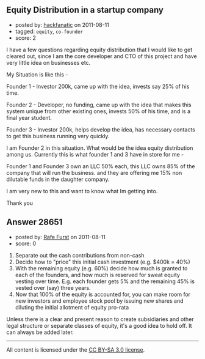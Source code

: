## Equity Distribution in a startup company

- posted by: [hackfanatic](https://stackexchange.com/users/-1/12612-hackfanatic) on 2011-08-11
- tagged: `equity`, `co-founder`
- score: 2

I have a few questions regarding equity distribution that I would like to get cleared out, since I am the core developer and CTO of this project and have very little idea on businesses etc.

My Situation is like this -

Founder 1 - Investor 200k, came up with the idea, invests say 25% of his time.

Founder 2 - Developer, no funding, came up with the idea that makes this system unique from other existing ones, invests 50% of his time, and is a final year student.

Founder 3 - Investor 200k, helps develop the idea, has necessary contacts to get this business running very quickly.


I am Founder 2 in this situation.
What would be the idea equity distribution among us.
Currently this is what founder 1 and 3 have in store for me -

Founder 1 and Founder 3 own an LLC 50% each,
this LLC owns 85% of the company that will run the business. and they are offering me 15% non dilutable funds in the daughter company.

I am very new to this and want to know what Im getting into.

Thank you


## Answer 28651

- posted by: [Rafe Furst](https://stackexchange.com/users/-1/12615-rafe-furst) on 2011-08-11
- score: 0


 1. Separate out the cash contributions from non-cash
 2. Decide how to "price" this initial cash investment (e.g. $400k = 40%)
 3. With the remaining equity (e.g. 60%) decide how much is granted to each of the founders, and how much is reserved for sweat equity vesting over time.  E.g. each founder gets 5% and the remaining 45% is vested over (say) three years.
 4. Now that 100% of the equity is accounted for, you can make room for new investors and employee stock pool by issuing new shares and diluting the initial allotment of equity pro-rata

Unless there is a clear and present reason to create subsidiaries and other legal structure or separate classes of equity, it's a good idea to hold off.  It can always be added later.





---

All content is licensed under the [CC BY-SA 3.0 license](https://creativecommons.org/licenses/by-sa/3.0/).
